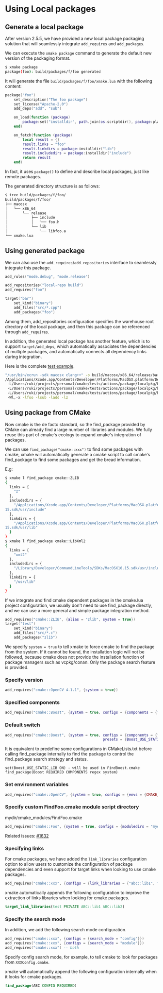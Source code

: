 # Using Local packages

## Generate a local package

After version 2.5.5, we have provided a new local package packaging solution that will seamlessly integrate `add_requires` and `add_packages`.

We can execute the `xmake package` command to generate the default new version of the packaging format.

```sh
$ xmake package
package(foo): build/packages/f/foo generated
```

It will generate the file `build/packages/f/foo/xmake.lua` with the following content:

```lua
package("foo")
    set_description("The foo package")
    set_license("Apache-2.0")
    add_deps("add", "sub")

    on_load(function (package)
        package:set("installdir", path.join(os.scriptdir(), package:plat(), package:arch(), package:mode()))
    end)

    on_fetch(function (package)
        local result = {}
        result.links = "foo"
        result.linkdirs = package:installdir("lib")
        result.includedirs = package:installdir("include")
        return result
    end)
```

In fact, it uses `package()` to define and describe local packages, just like remote packages.

The generated directory structure is as follows:

```sh
$ tree build/packages/f/foo/
build/packages/f/foo/
├── macosx
│   └── x86_64
│       └── release
│           ├── include
│           │   └── foo.h
│           └── lib
│               └── libfoo.a
└── xmake.lua
```

## Using generated package

We can also use the `add_requires`/`add_repositories` interface to seamlessly integrate this package.

```lua
add_rules("mode.debug", "mode.release")

add_repositories("local-repo build")
add_requires("foo")

target("bar")
    set_kind("binary")
    add_files("src/*.cpp")
    add_packages("foo")
```

Among them, add_repositories configuration specifies the warehouse root directory of the local package, and then this package can be referenced through `add_requires`.

In addition, the generated local package has another feature, which is to support `target/add_deps`, which automatically associates the dependencies of multiple packages, and automatically connects all dependency links during integration.

Here is the complete [test example](https://github.com/xmake-io/xmake/blob/dev/tests/actions/package/localpkg/test.lua).

```sh
"/usr/bin/xcrun -sdk macosx clang++" -o build/macosx/x86_64/release/bar build/.objs/bar/macosx/x86_64/release/src/main.cpp.o -arch x86_64 -mmacosx-version -min=10.15 -isysroot
/Applications/Xcode.app/Contents/Developer/Platforms/MacOSX.platform/Developer/SDKs/MacOSX11.0.sdk -stdlib=libc++
 -L/Users/ruki/projects/personal/xmake/tests/actions/package/localpkg/bar/build/packages/f/foo/macosx/x86_64/release/lib
 -L/Users/ruki/projects/personal/xmake/tests/actions/package/localpkg/bar/build/packages/s/sub/macosx/x86_64/release/lib
 -L/Users/ruki/projects/personal/xmake/tests/actions/package/localpkg/bar/build/packages/a/add/macosx/x86_64/release/lib
 -Wl,-x -lfoo -lsub -ladd -lz
```

## Using package from CMake

Now cmake is the de facto standard, so the find_package provided by CMake can already find a large number of libraries and modules. We fully reuse this part of cmake's ecology to expand xmake's integration of packages.

We can use `find_package("cmake::xxx")` to find some packages with cmake, xmake will automatically generate a cmake script to call cmake's find_package to find some packages and get the bread information.

E.g:

```sh
$ xmake l find_package cmake::ZLIB
{
  links = {
    "z"
  },
  includedirs = {
    "/Applications/Xcode.app/Contents/Developer/Platforms/MacOSX.platform/Developer/SDKs/MacOSX10.
15.sdk/usr/include"
  },
  linkdirs = {
    "/Applications/Xcode.app/Contents/Developer/Platforms/MacOSX.platform/Developer/SDKs/MacOSX10.
15.sdk/usr/lib"
  }
}
$ xmake l find_package cmake::LibXml2
{
  links = {
    "xml2"
  },
  includedirs = {
    "/Library/Developer/CommandLineTools/SDKs/MacOSX10.15.sdk/usr/include/libxml2"
  },
  linkdirs = {
    "/usr/lib"
  }
}
```

If we integrate and find cmake dependent packages in the xmake.lua project configuration, we usually don't need to use find_package directly, and we can use a more general and simple package integration method.

```lua
add_requires("cmake::ZLIB", {alias = "zlib", system = true})
target("test")
    set_kind("binary")
    add_files("src/*.c")
    add_packages("zlib")
```

We specify `system = true` to tell xmake to force cmake to find the package from the system. If it cannot be found, the installation logic will not be followed, because cmake does not provide the installation function of package managers such as vcpkg/conan.
Only the package search feature is provided.

### Specify version

```lua
add_requires("cmake::OpenCV 4.1.1", {system = true})
```

### Specified components

```lua
add_requires("cmake::Boost", {system = true, configs = {components = {"regex", "system"}}))
```

### Default switch

```lua
add_requires("cmake::Boost", {system = true, configs = {components = {"regex", "system"},
                                             presets = {Boost_USE_STATIC_LIB = true}}})
```

It is equivalent to predefine some configurations in CMakeLists.txt before calling find_package internally to find the package to control the find_package search strategy and status.

```
set(Boost_USE_STATIC_LIB ON) - will be used in FindBoost.cmake
find_package(Boost REQUIRED COMPONENTS regex system)
```

### Set environment variables

```lua
add_requires("cmake::OpenCV", {system = true, configs = {envs = {CMAKE_PREFIX_PATH = "xxx"}}})
```

### Specify custom FindFoo.cmake module script directory

mydir/cmake_modules/FindFoo.cmake

```lua
add_requires("cmake::Foo", {system = true, configs = {moduledirs = "mydir/cmake_modules"}})
```

Related issues: [#1632](https://github.com/xmake-io/xmake/issues/1632)

### Specifying links

For cmake packages, we have added the ``link_libraries`` configuration option to allow users to customize the configuration of package dependencies and even support for target links when looking to use cmake packages.

```lua
add_requires("cmake::xxx", {configs = {link_libraries = {"abc::lib1", "abc::lib2"}}})
```

xmake automatically appends the following configuration to improve the extraction of links libraries when looking for cmake packages.

```cmake
target_link_libraries(test PRIVATE ABC::lib1 ABC::lib2)
```

### Specify the search mode

In addition, we add the following search mode configuration.

```lua
add_requires("cmake::xxx", {configs = {search_mode = "config"}})
add_requires("cmake::xxx", {configs = {search_mode = "module"}})
add_requires("cmake::xxx") -- both
```

Specify config search mode, for example, to tell cmake to look for packages from `XXXConfig.cmake`.

xmake will automatically append the following configuration internally when it looks for cmake packages.

```cmake
find_package(ABC CONFIG REQUIRED)
```
